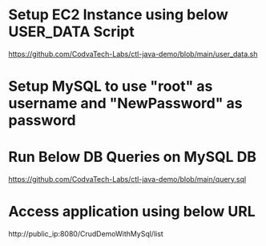 # Setup EC2 Instance using below USER_DATA Script
https://github.com/CodvaTech-Labs/ctl-java-demo/blob/main/user_data.sh

# Setup MySQL to use "root" as username and "NewPassword" as password

# Run Below DB Queries on MySQL DB
https://github.com/CodvaTech-Labs/ctl-java-demo/blob/main/query.sql


# Access application using below URL 
http://public_ip:8080/CrudDemoWithMySql/list

